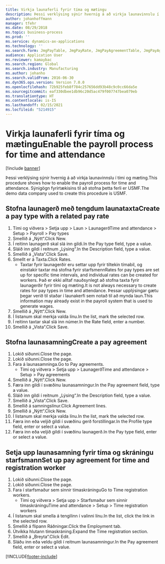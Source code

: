 ```yaml
---
title: Virkja launaferli fyrir tíma og mætingu
description: Þessi verklýsing sýnir hvernig á að virkja launavinnslu í tími og mæting.
author: johanhoffmann
manager: tfehr
ms.date: 08/29/2018
ms.topic: business-process
ms.prod: ''
ms.service: dynamics-ax-applications
ms.technology: ''
ms.search.form: JmgPayTable, JmgPayRate, JmgPayAgreementTable, JmgPayAgreementLine, HcmWorker
audience: Application User
ms.reviewer: kamaybac
ms.search.region: Global
ms.search.industry: Manufacturing
ms.author: johanho
ms.search.validFrom: 2016-06-30
ms.dyn365.ops.version: Version 7.0.0
ms.openlocfilehash: 72b925feb8f784c257656dd93b48c9c0cc66da5e
ms.sourcegitcommit: eaf330dbee1db96c20d5ac479f007747bea079eb
ms.translationtype: HT
ms.contentlocale: is-IS
ms.lasthandoff: 02/15/2021
ms.locfileid: "5214915"
---
```

# <a name="enable-the-payroll-process-for-time-and-attendance"></a><span data-ttu-id="8c5b5-103">Virkja launaferli fyrir tíma og mætingu</span><span class="sxs-lookup"><span data-stu-id="8c5b5-103">Enable the payroll process for time and attendance</span></span>

[!include [banner](../../includes/banner.md)]

<span data-ttu-id="8c5b5-104">Þessi verklýsing sýnir hvernig á að virkja launavinnslu í tími og mæting.</span><span class="sxs-lookup"><span data-stu-id="8c5b5-104">This procedure shows how to enable the payroll process for time and attendance.</span></span> <span data-ttu-id="8c5b5-105">Sýnigögn fyrirtækisins til að stofna þetta ferli er USMF.</span><span class="sxs-lookup"><span data-stu-id="8c5b5-105">The demo data company used to create this procedure is USMF.</span></span>


## <a name="create-a-pay-type-with-a-related-pay-rate"></a><span data-ttu-id="8c5b5-106">Stofna launagerð með tengdum launataxta</span><span class="sxs-lookup"><span data-stu-id="8c5b5-106">Create a pay type with a related pay rate</span></span>
1. <span data-ttu-id="8c5b5-107">Tími og viðvera > Setja upp > Laun > Launagerð</span><span class="sxs-lookup"><span data-stu-id="8c5b5-107">Time and attendance > Setup > Payroll > Pay types</span></span>
2. <span data-ttu-id="8c5b5-108">Smellið á „Nýtt“.</span><span class="sxs-lookup"><span data-stu-id="8c5b5-108">Click New.</span></span>
3. <span data-ttu-id="8c5b5-109">Í reitinn launagerð skal slá inn gildi.</span><span class="sxs-lookup"><span data-stu-id="8c5b5-109">In the Pay type field, type a value.</span></span>
4. <span data-ttu-id="8c5b5-110">Sláið inn gildi í reitnum „Lýsing“.</span><span class="sxs-lookup"><span data-stu-id="8c5b5-110">In the Description field, type a value.</span></span>
5. <span data-ttu-id="8c5b5-111">Smellið á „Vista“.</span><span class="sxs-lookup"><span data-stu-id="8c5b5-111">Click Save.</span></span>
6. <span data-ttu-id="8c5b5-112">Smellt er á Taxta.</span><span class="sxs-lookup"><span data-stu-id="8c5b5-112">Click Rates.</span></span>
    * <span data-ttu-id="8c5b5-113">Taxtar fyrir launagerðir eru settar upp fyrir tiltekin tímabil, og einstakir taxtar má stofna fyrir starfsmenn</span><span class="sxs-lookup"><span data-stu-id="8c5b5-113">Rates for pay types are set up for specific time intervals, and individual rates can be created for workers.</span></span> <span data-ttu-id="8c5b5-114">Það er ekki alltaf nauðsynlegt að stofna taxta fyrir launagerðir fyrir tími og mæting.</span><span class="sxs-lookup"><span data-stu-id="8c5b5-114">It is not always necessary to create rates for pay types in time and attendance.</span></span> <span data-ttu-id="8c5b5-115">Þessar upplýsingar gætu þegar verið til staðar í launakerfi sem notað til að mynda laun.</span><span class="sxs-lookup"><span data-stu-id="8c5b5-115">This information may already exist in the payroll system that is used to generate wages.</span></span>  
7. <span data-ttu-id="8c5b5-116">Smellið á „Nýtt“.</span><span class="sxs-lookup"><span data-stu-id="8c5b5-116">Click New.</span></span>
8. <span data-ttu-id="8c5b5-117">Í listanum skal merkja valda línu.</span><span class="sxs-lookup"><span data-stu-id="8c5b5-117">In the list, mark the selected row.</span></span>
9. <span data-ttu-id="8c5b5-118">Í reitinn taxtar skal slá inn númer.</span><span class="sxs-lookup"><span data-stu-id="8c5b5-118">In the Rate field, enter a number.</span></span>
10. <span data-ttu-id="8c5b5-119">Smellið á „Vista“.</span><span class="sxs-lookup"><span data-stu-id="8c5b5-119">Click Save.</span></span>

## <a name="create-a-pay-agreement"></a><span data-ttu-id="8c5b5-120">Stofna launasamning</span><span class="sxs-lookup"><span data-stu-id="8c5b5-120">Create a pay agreement</span></span>
1. <span data-ttu-id="8c5b5-121">Lokið síðunni.</span><span class="sxs-lookup"><span data-stu-id="8c5b5-121">Close the page.</span></span>
2. <span data-ttu-id="8c5b5-122">Lokið síðunni.</span><span class="sxs-lookup"><span data-stu-id="8c5b5-122">Close the page.</span></span>
3. <span data-ttu-id="8c5b5-123">Fara á launasamninga.</span><span class="sxs-lookup"><span data-stu-id="8c5b5-123">Go to Pay agreements.</span></span>
    * <span data-ttu-id="8c5b5-124">Tími og viðvera > Setja upp > Launagerð</span><span class="sxs-lookup"><span data-stu-id="8c5b5-124">Time and attendance > Setup > Pay agreements</span></span>  
4. <span data-ttu-id="8c5b5-125">Smellið á „Nýtt“.</span><span class="sxs-lookup"><span data-stu-id="8c5b5-125">Click New.</span></span>
5. <span data-ttu-id="8c5b5-126">Færa inn gildi í svæðinu launasamningur.</span><span class="sxs-lookup"><span data-stu-id="8c5b5-126">In the Pay agreement field, type a value.</span></span>
6. <span data-ttu-id="8c5b5-127">Sláið inn gildi í reitnum „Lýsing“.</span><span class="sxs-lookup"><span data-stu-id="8c5b5-127">In the Description field, type a value.</span></span>
7. <span data-ttu-id="8c5b5-128">Smellið á „Vista“.</span><span class="sxs-lookup"><span data-stu-id="8c5b5-128">Click Save.</span></span>
8. <span data-ttu-id="8c5b5-129">Smellið á samningslínur.</span><span class="sxs-lookup"><span data-stu-id="8c5b5-129">Click Agreement lines.</span></span>
9. <span data-ttu-id="8c5b5-130">Smellið á „Nýtt“.</span><span class="sxs-lookup"><span data-stu-id="8c5b5-130">Click New.</span></span>
10. <span data-ttu-id="8c5b5-131">Í listanum skal merkja valda línu.</span><span class="sxs-lookup"><span data-stu-id="8c5b5-131">In the list, mark the selected row.</span></span>
11. <span data-ttu-id="8c5b5-132">Færa inn eða veljið gildi í svæðinu gerð forstillingar.</span><span class="sxs-lookup"><span data-stu-id="8c5b5-132">In the Profile type field, enter or select a value.</span></span>
12. <span data-ttu-id="8c5b5-133">Færa inn eða veljið gildi í svæðinu launagerð.</span><span class="sxs-lookup"><span data-stu-id="8c5b5-133">In the Pay type field, enter or select a value.</span></span>

## <a name="set-up-pay-agreement-for-time-and-registration-worker"></a><span data-ttu-id="8c5b5-134">Setja upp launasamning fyrir tíma og skráningu starfsmann</span><span class="sxs-lookup"><span data-stu-id="8c5b5-134">Set up pay agreement for time and registration worker</span></span>
1. <span data-ttu-id="8c5b5-135">Lokið síðunni.</span><span class="sxs-lookup"><span data-stu-id="8c5b5-135">Close the page.</span></span>
2. <span data-ttu-id="8c5b5-136">Lokið síðunni.</span><span class="sxs-lookup"><span data-stu-id="8c5b5-136">Close the page.</span></span>
3. <span data-ttu-id="8c5b5-137">Fara í starfsmaður sem sinnir tímaskráningu</span><span class="sxs-lookup"><span data-stu-id="8c5b5-137">Go to Time registration workers.</span></span>
    * <span data-ttu-id="8c5b5-138">Tími og viðvera > Setja upp > Starfsmaður sem sinnir tímaskráningu</span><span class="sxs-lookup"><span data-stu-id="8c5b5-138">Time and attendance > Setup > Time registration workers</span></span>  
4. <span data-ttu-id="8c5b5-139">Í listanum skal smella á tengilinn í valinni línu.</span><span class="sxs-lookup"><span data-stu-id="8c5b5-139">In the list, click the link in the selected row.</span></span>
5. <span data-ttu-id="8c5b5-140">Smellið á flipann Ráðningar.</span><span class="sxs-lookup"><span data-stu-id="8c5b5-140">Click the Employment tab.</span></span>
6. <span data-ttu-id="8c5b5-141">Útvíkka hlutann tímaskráning.</span><span class="sxs-lookup"><span data-stu-id="8c5b5-141">Expand the Time registration section.</span></span>
7. <span data-ttu-id="8c5b5-142">Smellið á „Breyta“.</span><span class="sxs-lookup"><span data-stu-id="8c5b5-142">Click Edit.</span></span>
8. <span data-ttu-id="8c5b5-143">Sláðu inn eða veldu gildi í reitnum launasamningur.</span><span class="sxs-lookup"><span data-stu-id="8c5b5-143">In the Pay agreement field, enter or select a value.</span></span>



[!INCLUDE[footer-include](../../../includes/footer-banner.md)]